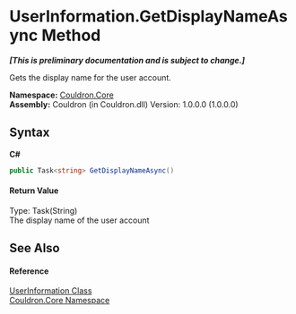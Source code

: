 # UserInformation.GetDisplayNameAsync Method 
 _**\[This is preliminary documentation and is subject to change.\]**_

Gets the display name for the user account.

**Namespace:**&nbsp;<a href="N_Couldron_Core">Couldron.Core</a><br />**Assembly:**&nbsp;Couldron (in Couldron.dll) Version: 1.0.0.0 (1.0.0.0)

## Syntax

**C#**<br />
``` C#
public Task<string> GetDisplayNameAsync()
```


#### Return Value
Type: Task(String)<br />The display name of the user account

## See Also


#### Reference
<a href="T_Couldron_Core_UserInformation">UserInformation Class</a><br /><a href="N_Couldron_Core">Couldron.Core Namespace</a><br />